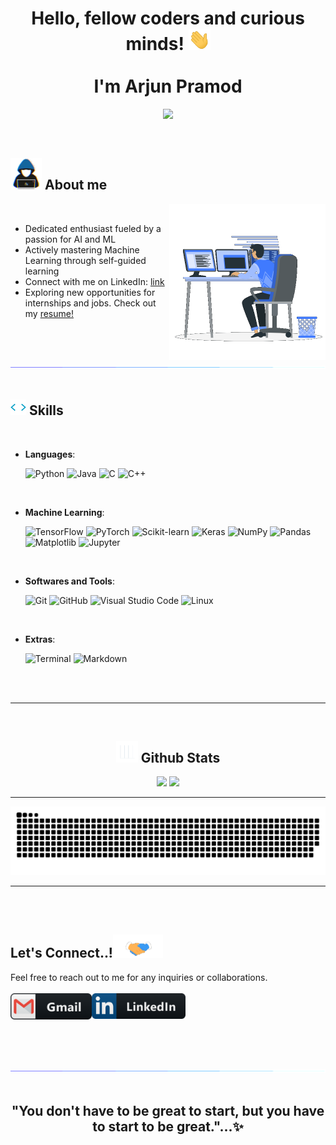 
<h1 align="center"><b>Hello, fellow coders and curious minds! <img src="https://github.com/ArjunPramod/ArjunPramod/blob/main/Resources/hi.gif" width="35"><br><br> I'm Arjun Pramod </b></h1>

<p align="center">
  <a href="https://github.com/ArjunPramod/ArjunPramod/tree/main/readme-typing-svg"><img src="https://readme-typing-svg.herokuapp.com?font=Time+New+Roman&color=cyan&size=25&center=true&vCenter=true&width=600&height=100&lines=CSE+Student,;AI/ML+Intern+</>;Welcome+to+my+GitHub+profile!..&hearts;++;Active+Learner/Researcher,;Love+to+learn+new+stuffs..(^_^)"></a>
</p>


<br>

## <picture><img src = "https://github.com/ArjunPramod/ArjunPramod/blob/main/Resources/user.gif" width = 50px></picture> **About me**

<picture> <img align="right" src="https://github.com/ArjunPramod/ArjunPramod/blob/main/Resources/typing.gif?raw=true" width = 250px></picture>

<br>

- Dedicated enthusiast fueled by a passion for AI and ML
- Actively mastering Machine Learning through self-guided learning
- Connect with me on LinkedIn: [link](https://www.linkedin.com/in/arjun-pramod-10b001231/)
- Exploring new opportunities for internships and jobs. Check out my [resume!](https://www.linkedin.com/in/arjun-pramod-10b001231/)

<br><br>

<img src="https://github.com/ArjunPramod/ArjunPramod/blob/main/Resources/bar.gif"><br><br>

## <img src="https://github.com/ArjunPramod/ArjunPramod/blob/main/Resources/code.gif" width ="25"><b> Skills</b>
<br>

<p align="center">

- **Languages**:

    ![Python](https://img.shields.io/badge/Python%20-%2314354C.svg?style=for-the-badge&logo=python&logoColor=white)
    ![Java](https://img.shields.io/badge/Java%20-%23ED8B00.svg?style=for-the-badge&logo=java&logoColor=white)
    ![C](https://img.shields.io/badge/C%20-%2300599C.svg?style=for-the-badge&logo=c&logoColor=white)
    ![C++](https://img.shields.io/badge/C++%20-%2300599C.svg?style=for-the-badge&logo=c%2B%2B&logoColor=white)

<br>   
    
- **Machine Learning**:

    ![TensorFlow](https://img.shields.io/badge/TensorFlow%20-%23FF6F00.svg?style=for-the-badge&logo=tensorflow&logoColor=white)
    ![PyTorch](https://img.shields.io/badge/PyTorch%20-%23EE4C2C.svg?style=for-the-badge&logo=pytorch&logoColor=white)
    ![Scikit-learn](https://img.shields.io/badge/Scikit%20Learn%20-%23F7931E.svg?style=for-the-badge&logo=scikit-learn&logoColor=white)
    ![Keras](https://img.shields.io/badge/Keras%20-%23D00000.svg?style=for-the-badge&logo=keras&logoColor=white)
    ![NumPy](https://img.shields.io/badge/NumPy%20-%23013243.svg?style=for-the-badge&logo=numpy&logoColor=white)
    ![Pandas](https://img.shields.io/badge/Pandas%20-%23150458.svg?style=for-the-badge&logo=pandas&logoColor=white)
    ![Matplotlib](https://img.shields.io/badge/Matplotlib%20-%230046D1.svg?style=for-the-badge&logo=matplotlib&logoColor=white)
    ![Jupyter](https://img.shields.io/badge/Jupyter%20-%23F37626.svg?style=for-the-badge&logo=jupyter&logoColor=white)

<br>

- **Softwares and Tools**:

    ![Git](https://img.shields.io/badge/git-%23F05033.svg?style=for-the-badge&logo=git&logoColor=white)
    ![GitHub](https://img.shields.io/badge/github-%23121011.svg?style=for-the-badge&logo=github&logoColor=white)
    ![Visual Studio Code](https://img.shields.io/badge/Visual%20Studio%20Code-0078d7.svg?style=for-the-badge&logo=visual-studio-code&logoColor=white)
    ![Linux](https://img.shields.io/badge/Linux-FCC624?style=for-the-badge&logo=linux&logoColor=black) 

<br>

- **Extras**:

    ![Terminal](https://img.shields.io/badge/Terminal-%23054020?style=for-the-badge&logo=gnu-bash&logoColor=white)
    ![Markdown](https://img.shields.io/badge/markdown-%23000000.svg?style=for-the-badge&logo=markdown&logoColor=white)   


</p>

<br>
<br>

-----

<br>


<div align="center">
  <h2><img src="https://github.com/ArjunPramod/ArjunPramod/blob/main/Resources/stats.gif" width="35"> Github Stats </h2>

  [![](https://github-readme-stats.vercel.app/api?username=ArjunPramod&show_icons=true&theme=tokyonight&hide_border=true&locale=en)](https://github.com/ArjunPramod)
  [![](https://github-readme-streak-stats.herokuapp.com/?user=ArjunPramod&theme=material-palenight)](https://github.com/ArjunPramod)
</div>

----

<p align="center">
  <img  src="https://github.com/ArjunPramod/ArjunPramod/blob/main/Resources/github-contribution-grid-snake.svg"
    alt="example" />
</p>

-----

<br>
<br>

<h2> Let's Connect..!<img src="https://github.com/ArjunPramod/ArjunPramod/blob/main/Resources/handshake.gif" width ="80"></h2>

<p>
<!--   <img hight="100" width="130" align="right" alt="GIF" src="https://github.com/ArjunPramod/ArjunPramod/blob/main/Resources/git_oyster.gif"> -->
  <div align="left">
    Feel free to reach out to me for any inquiries or collaborations.
  </div>
  <br>
  
  <a href="mailto:arjunpramod509@gmail.com">
    <img align="left" alt="Gmail" width="130" hight="100" src="https://github.com/ArjunPramod/ArjunPramod/blob/main/Resources/gmail.png" />
  </a>
  <a href="https://www.linkedin.com/in/arjun-pramod-10b001231/">
    <img align="left" alt="Linkedin" width="150" hight="100" src="https://github.com/ArjunPramod/ArjunPramod/blob/main/Resources/linkedin.png" />
  </a>
</p>

<br><br><br><br><br>

<img src="https://github.com/ArjunPramod/ArjunPramod/blob/main/Resources/bar.gif">
<br>
<br>

<div align='center'>

## <b>"You don't have to be great to start, but you have to start to be great."...✨</b>

</div>
<br>
<br>

